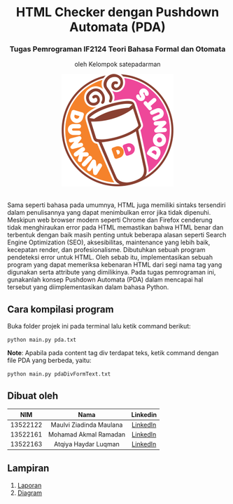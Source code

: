 <div align="center">
    <h1>HTML Checker dengan Pushdown Automata (PDA)</h1>
    <h3>Tugas Pemrograman IF2124 Teori Bahasa Formal dan Otomata</h3>
    <p>oleh Kelompok satepadarman</p>
    
![Example screenshot](./logokelompok.png)
    <br/>
    <br/>
</div>

Sama seperti bahasa pada umumnya, HTML juga memiliki sintaks tersendiri dalam penulisannya yang dapat menimbulkan error jika tidak dipenuhi. Meskipun web browser modern seperti Chrome dan Firefox cenderung tidak menghiraukan error pada HTML memastikan bahwa HTML benar dan terbentuk dengan baik masih penting untuk beberapa alasan seperti Search Engine Optimization (SEO), aksesibilitas, maintenance yang lebih baik, kecepatan render, dan profesionalisme. 
Dibutuhkan sebuah program pendeteksi error untuk HTML. Oleh sebab itu, implementasikan sebuah program yang dapat memeriksa kebenaran HTML dari segi nama tag yang digunakan serta attribute yang dimilikinya. Pada tugas pemrograman ini, gunakanlah konsep Pushdown Automata (PDA) dalam mencapai hal tersebut yang diimplementasikan dalam bahasa Python. 

## Cara kompilasi program

Buka folder projek ini pada terminal lalu ketik command berikut:
```shell
python main.py pda.txt
```

**Note**: Apabila pada content tag div terdapat teks, ketik command dengan file PDA yang berbeda, yaitu:
```shell
python main.py pdaDivFormText.txt
```

## Dibuat oleh
| NIM | Nama | Linkedin |
| :---: | :---: | :---: |
| 13522122 | Maulvi Ziadinda Maulana | [LinkedIn](https://www.linkedin.com/in/maulvi-ziadinda-maulana-02b1a5225/) |
| 13522161 | Mohamad Akmal Ramadan | [LinkedIn](https://www.linkedin.com/in/akmalrmn/) |
| 13522163 | Atqiya Haydar Luqman | [LinkedIn](https://www.linkedin.com/in/atqiyahaydar/) |

## Lampiran
1. [Laporan](https://docs.google.com/document/d/1dIhHgToJlP1HK9B_9t39FAgADO7vi_0xOcfP5FIswQ0/edit?usp=sharing)
2. [Diagram](https://miro.com/app/board/uXjVNMb4uhY=/)
